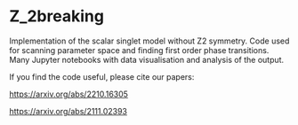 # Z_2breaking

Implementation of the scalar singlet model without Z2 symmetry. Code used for scanning parameter space and finding first order phase transitions. 
Many Jupyter notebooks with data visualisation and analysis of the output.

If you find the code useful, please cite our papers:

https://arxiv.org/abs/2210.16305

https://arxiv.org/abs/2111.02393
